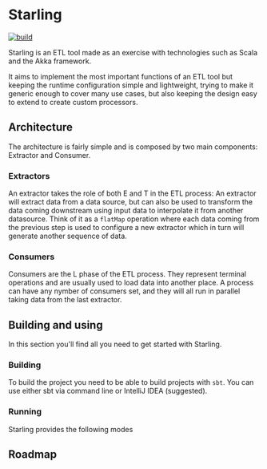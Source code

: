 # Starling
[![build](https://github.com/LukeDS-it/starling-migrate/actions/workflows/push-on-master.yml/badge.svg?branch=master)](https://github.com/LukeDS-it/starling-migrate/actions/workflows/push-on-master.yml)

Starling is an ETL tool made as an exercise with technologies such as Scala and
the Akka framework.

It aims to implement the most important functions of an ETL tool but keeping
the runtime configuration simple and lightweight, trying to make it generic
enough to cover many use cases, but also keeping the design easy to extend
to create custom processors.

## Architecture
The architecture is fairly simple and is composed by two main components:
Extractor and Consumer.

### Extractors
An extractor takes the role of both E and T in the ETL process:
An extractor will extract data from a data source, but can also be used to
transform the data coming downstream using input data to interpolate it from
another datasource. Think of it as a `flatMap` operation where each data coming
from the previous step is used to configure a new extractor which in turn will
generate another sequence of data.

### Consumers
Consumers are the L phase of the ETL process. They represent terminal operations
and are usually used to load data into another place.
A process can have any nymber of consumers set, and they will all run in parallel
taking data from the last extractor.

## Building and using
In this section you'll find all you need to get started with Starling.

### Building
To build the project you need to be able to build projects with `sbt`.
You can use either sbt via command line or IntelliJ IDEA (suggested).

### Running
Starling provides the following modes

## Roadmap
